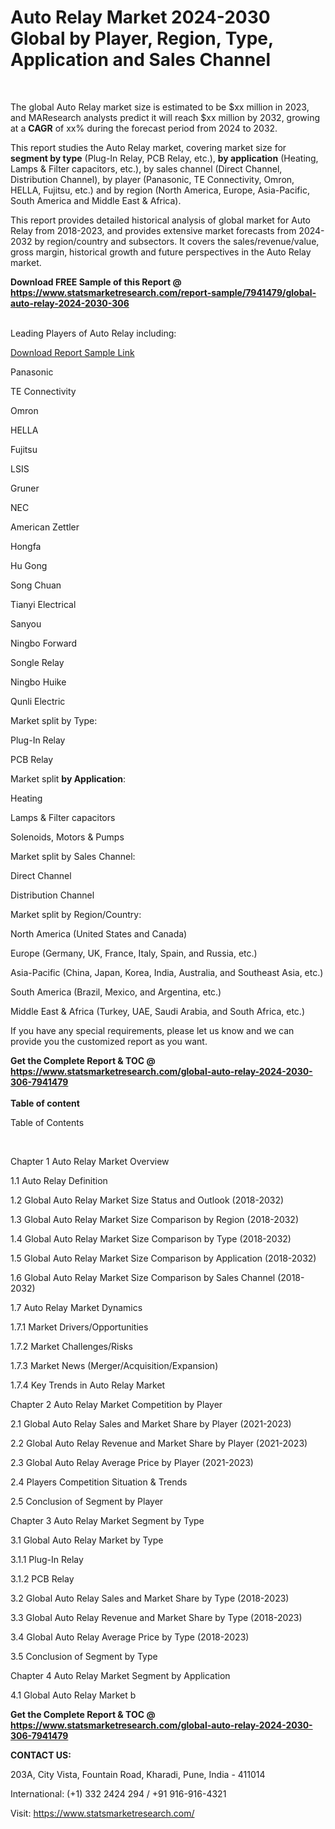 <h1>Auto Relay Market 2024-2030 Global by Player, Region, Type, Application and Sales Channel</h1><br/><p>The global Auto Relay market size is estimated to be $xx million in 2023, and MAResearch analysts predict it will reach $xx million by 2032, growing at a <strong>CAGR</strong> of xx% during the forecast period from 2024 to 2032.</p><p>
 
 This report studies the Auto Relay market, covering market size for <strong>segment by type</strong> (Plug-In Relay, PCB Relay, etc.), <strong>by application</strong> (Heating, Lamps & Filter capacitors, etc.), by sales channel (Direct Channel, Distribution Channel), by player (Panasonic, TE Connectivity, Omron, HELLA, Fujitsu, etc.) and by region (North America, Europe, Asia-Pacific, South America and Middle East & Africa).</p><p>
 
 This report provides detailed historical analysis of global market for Auto Relay from 2018-2023, and provides extensive market forecasts from 2024-2032 by region/country and subsectors. It covers the sales/revenue/value, gross margin, historical growth and future perspectives in the Auto Relay market.</p><div><b>Download FREE Sample of this Report @ <a href="https://www.statsmarketresearch.com/download-free-sample/7941479/global-auto-relay-2024-2030-306">https://www.statsmarketresearch.com/report-sample/7941479/global-auto-relay-2024-2030-306</a></b></div><br><p>
 
 Leading Players of Auto Relay including:</p><p><a href="https://www.statsmarketresearch.com/download-free-sample/7941479/global-auto-relay-2024-2030-306">Download Report Sample Link</a></p><p>Panasonic</p><p>TE Connectivity</p><p>Omron</p><p>HELLA</p><p>Fujitsu</p><p>LSIS</p><p>Gruner</p><p>NEC</p><p>American Zettler</p><p>Hongfa</p><p>Hu Gong</p><p>Song Chuan</p><p>Tianyi Electrical</p><p>Sanyou</p><p>Ningbo Forward</p><p>Songle Relay</p><p>Ningbo Huike</p><p>Qunli Electric</p><p>
 
 Market split by Type:</p><p>Plug-In Relay</p><p>PCB Relay</p><p>
 
 Market split <strong>by Application</strong>:</p><p>Heating</p><p>Lamps & Filter capacitors</p><p>Solenoids, Motors & Pumps</p><p>
 
 Market split by Sales Channel:</p><p>Direct Channel</p><p>Distribution Channel</p><p>
 
 Market split by Region/Country:</p><p>North America (United States and Canada)</p><p>Europe (Germany, UK, France, Italy, Spain, and Russia, etc.)</p><p>Asia-Pacific (China, Japan, Korea, India, Australia, and Southeast Asia, etc.)</p><p>South America (Brazil, Mexico, and Argentina, etc.)</p><p>Middle East & Africa (Turkey, UAE, Saudi Arabia, and South Africa, etc.)</p><p>
 
 If you have any special requirements, please let us know and we can provide you the customized report as you want.</p><div><b>Get the Complete Report & TOC @ <a href="https://www.statsmarketresearch.com/global-auto-relay-2024-2030-306-7941479">https://www.statsmarketresearch.com/global-auto-relay-2024-2030-306-7941479</a></b></div><br><b>Table of content</b><p>Table of Contents<br />
 
 <br />
 
 Chapter 1 Auto Relay Market Overview<br />
 
  1.1 Auto Relay Definition<br />
 
  1.2 Global Auto Relay Market Size Status and Outlook (2018-2032)<br />
 
  1.3 Global Auto Relay Market Size Comparison by Region (2018-2032)<br />
 
  1.4 Global Auto Relay Market Size Comparison by Type (2018-2032)<br />
 
  1.5 Global Auto Relay Market Size Comparison by Application (2018-2032)<br />
 
  1.6 Global Auto Relay Market Size Comparison by Sales Channel (2018-2032)<br />
 
  1.7 Auto Relay Market Dynamics<br />
 
  1.7.1 Market Drivers/Opportunities<br />
 
  1.7.2 Market Challenges/Risks<br />
 
  1.7.3 Market News (Merger/Acquisition/Expansion)<br />
 
  1.7.4 Key Trends in Auto Relay Market<br />
 
 Chapter 2 Auto Relay Market Competition by Player<br />
 
  2.1 Global Auto Relay Sales and Market Share by Player (2021-2023)<br />
 
  2.2 Global Auto Relay Revenue and Market Share by Player (2021-2023)<br />
 
  2.3 Global Auto Relay Average Price by Player (2021-2023)<br />
 
  2.4 Players Competition Situation & Trends<br />
 
  2.5 Conclusion of Segment by Player<br />
 
 Chapter 3 Auto Relay Market Segment by Type<br />
 
  3.1 Global Auto Relay Market by Type<br />
 
  3.1.1 Plug-In Relay<br />
 
  3.1.2 PCB Relay<br />
 
  3.2 Global Auto Relay Sales and Market Share by Type (2018-2023)<br />
 
  3.3 Global Auto Relay Revenue and Market Share by Type (2018-2023)<br />
 
  3.4 Global Auto Relay Average Price by Type (2018-2023)<br />
 
  3.5 Conclusion of Segment by Type<br />
 
 Chapter 4 Auto Relay Market Segment by Application<br />
 
  4.1 Global Auto Relay Market b<br><div><b>Get the Complete Report & TOC @ <a href="https://www.statsmarketresearch.com/global-auto-relay-2024-2030-306-7941479">https://www.statsmarketresearch.com/global-auto-relay-2024-2030-306-7941479</a></b></div></p>
 
 <b>CONTACT US:</b><br>
 
 203A, City Vista, Fountain Road, Kharadi, Pune, India - 411014 <br>
 
 International: (+1) 332 2424 294 / +91 916-916-4321<br>
 
 Visit: <a href="https://www.statsmarketresearch.com/">https://www.statsmarketresearch.com/</a>
 
 <br>